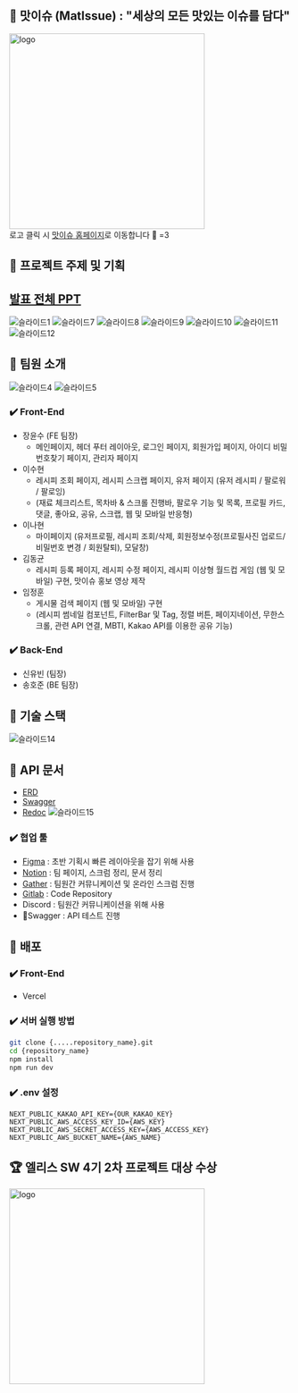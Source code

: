 ## 🍳 맛이슈 (MatIssue) : "세상의 모든 맛있는 이슈를 담다"
<a href="https://www.matissue.com">
  <img src="https://github.com/limeorange/MatIssue/assets/78308684/72f4ac32-0747-4605-b069-cebd397b122f" alt="logo" width="350">
</a>
<div>로고 클릭 시 <a href="https://www.matissue.com">맛이슈 홈페이지</a>로 이동합니다 🚕 =3</div>

## 🍎 프로젝트 주제 및 기획
<h2>
  <a href="https://github.com/limeorange/MatIssue/files/11956751/2.pdf">발표 전체 PPT</a>
</h2>

![슬라이드1](https://github.com/limeorange/MatIssue/assets/78308684/a64177c7-d22c-4df2-ae89-a0d82ee8598f)
![슬라이드7](https://github.com/limeorange/MatIssue/assets/78308684/36252c0d-0711-45ee-9db2-aee5fa4818a6)
![슬라이드8](https://github.com/limeorange/MatIssue/assets/78308684/bdc3bb14-36e3-44d3-ba48-7dd017ce21df)
![슬라이드9](https://github.com/limeorange/MatIssue/assets/78308684/8400f5f5-a61e-4f0a-b489-bb303cff65d5)
![슬라이드10](https://github.com/limeorange/MatIssue/assets/78308684/3975298b-1fe3-4b27-9e73-929236f1b1bb)
![슬라이드11](https://github.com/limeorange/MatIssue/assets/78308684/9e7e51a9-a3bd-4d54-ac7e-bc91f360f729)
![슬라이드12](https://github.com/limeorange/MatIssue/assets/78308684/4f7795fc-78c1-47f3-a894-47cc48ba0f26)


<!-- ## 서비스 소개 및 핵심 기능

#### 레시피 작성 및 수정, 게시물 스크랩 등 레시피 공유 플랫폼의 핵심 서비스를 구현합니다.

1. 회원가입, 로그인, 회원정보 수정 등 **유저 정보 관련 CRUD**
2. 회원가입 및 회원정보 수정시 **회원인증 이메일 발송 기능** 제공
3. **마이페이지** 에서 사용자는 자신이 업로드한 레시피를 마이페이지에서 확인 조회, 삭제. 회원정보수정 페이지에서 비밀번호, 닉네임, 프로필 사진 사용자 정보 CRUD. 사용자는 스크랩한 레시피를 확인하고 메모를 수정 가능
4. **레시피 작성**, **레시피 수정**, **레시피 조회** 및, **레시피 상세 정보 조회** 등 **기본적인 게시물 관련 CRUD**
5. **레시피 통합 검색 (제목, 재료, 내용 등)**, **카테고리 별 레시피 조회** 가능
6. **레시피 스크랩 기능** 제공, 스크랩의 경우 서버 DB가 아닌, 프론트 단에서 저장 및 관리됨 (local strorage)
7. 댓글 작성, 수정 및 삭제 등 **댓글 관련 CRUD**
8. **게시글 및 댓글 좋아요** 기능 제공
9. **관리자 관련 CRUD**
10. MBTI, 레시피 이상형 월드컵과 같은 **오락적 요소** 제공
11. 모바일 사용자를 위한 **반응형 페이지** 제공 -->

## 🍊 팀원 소개
![슬라이드4](https://github.com/limeorange/MatIssue/assets/78308684/7a10fe9c-9d24-4192-80a7-65f429c593f2)
![슬라이드5](https://github.com/limeorange/MatIssue/assets/78308684/5690e395-fd31-4d20-8f74-0f74ef691264)

### ✔️ Front-End
- 장윤수 (FE 팀장)
  - 메인페이지, 헤더 푸터 레이아웃, 로그인 페이지, 회원가입 페이지, 아이디 비밀번호찾기 페이지, 관리자 페이지 
- 이수현
  - 레시피 조회 페이지, 레시피 스크랩 페이지, 유저 페이지 (유저 레시피 / 팔로워 / 팔로잉)
  - (재료 체크리스트, 목차바 & 스크롤 진행바, 팔로우 기능 및 목록, 프로필 카드, 댓글, 좋아요, 공유, 스크랩, 웹 및 모바일 반응형)
- 이나현
  - 마이페이지 (유저프로필, 레시피 조회/삭제, 회원정보수정(프로필사진 업로드/ 비밀번호 변경 / 회원탈퇴), 모달창)
- 김동균
  - 레시피 등록 페이지, 레시피 수정 페이지, 레시피 이상형 월드컵 게임 (웹 및 모바일) 구현, 맛이슈 홍보 영상 제작
- 임정훈
  - 게시물 검색 페이지 (웹 및 모바일) 구현
  - (레시피 썸네일 컴포넌트, FilterBar 및 Tag, 정렬 버튼, 페이지네이션, 무한스크롤, 관련 API 연결, MBTI, Kakao API를 이용한 공유 기능)

### ✔️ Back-End

- 신유빈 (팀장)
- 송호준 (BE 팀장)

## 🍋 기술 스택
![슬라이드14](https://github.com/limeorange/MatIssue/assets/78308684/24055bf4-2328-4643-909e-953591a494a8)

## 🥑 API 문서
- [ERD](https://www.erdcloud.com/d/AW9MEiXv4g2T9mJHx)
- [Swagger](https://matissue-1jim.onrender.com/docs)
- [Redoc](https://matissue-1jim.onrender.com/redoc)
![슬라이드15](https://github.com/limeorange/MatIssue/assets/78308684/ff85d4e3-9087-4adc-9b1a-f66fb2f1ce00)

### ✔️ 협업 툴

- [Figma](https://www.figma.com/file/1T0YMmCs1tyNQ3ud32OELi?embed_host=notion&kind=&node-id=0-1&t=kZbDFgIjnFHXUPtm-0&type=design&viewer=1) : 초반 기획시 빠른 레이아웃을 잡기 위해 사용
- [Notion](https://www.notion.so/elice/10-67e5d91b15e7404cbfe47c3ff0c40a33) : 팀 페이지, 스크럼 정리, 문서 정리
- [Gather](https://app.gather.town/app/KsD8E36KLhbcxc03/EliceProject) : 팀원간 커뮤니케이션 및 온라인 스크럼 진행
- [Gitlab](https://kdt-gitlab.elice.io/sw_track/class_04/web_2_project/team10/dev-fe/-/tree/dev) : Code Repository
- Discord : 팀원간 커뮤니케이션을 위해 사용
- Swagger : API 테스트 진행
<!-- - Gitlab Issue : Trouble Shooting 내역 기제 -->

## 🍆 배포
### ✔️ Front-End
- Vercel

### ✔️ 서버 실행 방법
```bash
git clone {.....repository_name}.git
cd {repository_name}
npm install
npm run dev
```

### ✔️ .env 설정
```
NEXT_PUBLIC_KAKAO_API_KEY={OUR_KAKAO_KEY}
NEXT_PUBLIC_AWS_ACCESS_KEY_ID={AWS_KEY}
NEXT_PUBLIC_AWS_SECRET_ACCESS_KEY={AWS_ACCESS_KEY}
NEXT_PUBLIC_AWS_BUCKET_NAME={AWS_NAME}
```
## 🏆 엘리스 SW 4기 2차 프로젝트 대상 수상
  <img src="https://github.com/limeorange/MatIssue/assets/78308684/8f491ee6-d24d-4e8e-aee4-7bbd234758b4" alt="logo" width="350">


